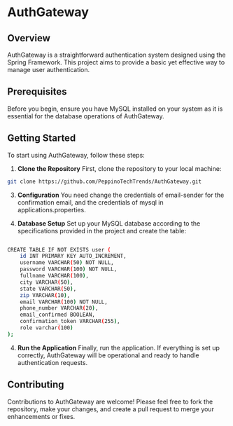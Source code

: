 # AuthGateway

## Overview
AuthGateway is a straightforward authentication system designed using the Spring Framework. This project aims to provide a basic yet effective way to manage user authentication.

## Prerequisites
Before you begin, ensure you have MySQL installed on your system as it is essential for the database operations of AuthGateway.

## Getting Started
To start using AuthGateway, follow these steps:

1. **Clone the Repository**
   First, clone the repository to your local machine:
```bash
git clone https://github.com/PeppinoTechTrends/AuthGateway.git
```
3. **Configuration**
   You need change the credentials of email-sender for the confirmation email, and the credentials of mysql in applications.properties.

2. **Database Setup**
   Set up your MySQL database according to the specifications provided in the project and create the table:
```bash

CREATE TABLE IF NOT EXISTS user (
    id INT PRIMARY KEY AUTO_INCREMENT,
    username VARCHAR(50) NOT NULL,
    password VARCHAR(100) NOT NULL,
    fullname VARCHAR(100),
    city VARCHAR(50),
    state VARCHAR(50),
    zip VARCHAR(10),
    email VARCHAR(100) NOT NULL,
    phone_number VARCHAR(20),
    email_confirmed BOOLEAN,
    confirmation_token VARCHAR(255),
    role varchar(100)
);

```

4. **Run the Application**
   Finally, run the application. If everything is set up correctly, AuthGateway will be operational and ready to handle authentication requests.

## Contributing
Contributions to AuthGateway are welcome! Please feel free to fork the repository, make your changes, and create a pull request to merge your enhancements or fixes.


